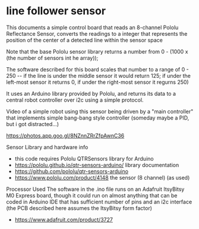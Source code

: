 # line follower sensor

This documents a simple control board that reads an 8-channel Pololu Reflectance Sensor, converts the readings to a integer that represents the position of the center of a detected line within the sensor space 

Note that the base Pololu sensor library returns a number from 0 - (1000 x (the number of sensors int he array)); 

The software described for this board scales that number to a range of 0 - 250 -- if the line is under the middle sensor it would return 125; if under the left-most sensor it returns 0, if under the right-most sensor it regurns 250)

It uses an Arduino library provided by Pololu, and returns its data to a central robot controller over i2c using a simple protocol.


Video of a simple robot using this sensor being driven by a "main controller" that implements simple bang-bang style controller (someday maybe a PID, but i got distracted...)

https://photos.app.goo.gl/8NZnnZRrZfpAwnC36

Sensor Library and hardware info

 * this code requires Pololu QTRSensors library for Arduino
 * https://pololu.github.io/qtr-sensors-arduino/  library documentation
 * https://github.com/pololu/qtr-sensors-arduino
 * https://www.pololu.com/product/4148    the sensor (8 channel) (as used)

Processor Used
The software in the .ino file runs on an Adafruit ItsyBitsy M0 Express board, though it could run on almost anything that can be coded in Arduino IDE that has sufficient number of pins and an i2c interface (the PCB described here assumes the ItsyBitsy form factor)

* https://www.adafruit.com/product/3727

